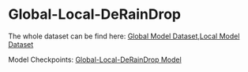 # Global-Local-DeRainDrop


The whole dataset can be find here:
[Global Model Dataset](https://github.com/rui1996/DeRaindrop),[Local Model Dataset](https://drive.google.com/drive/folders/1S4Yzd6frPftYFKUxkEfd0o2Kx5gWI4i0?usp=drive_link)


Model Checkpoints:
[Global-Local-DeRainDrop Model](https://drive.google.com/file/d/1MnUhLolF_WMIZZJe99SCFfPQ3fKLjIxK/view?usp=drive_link)
